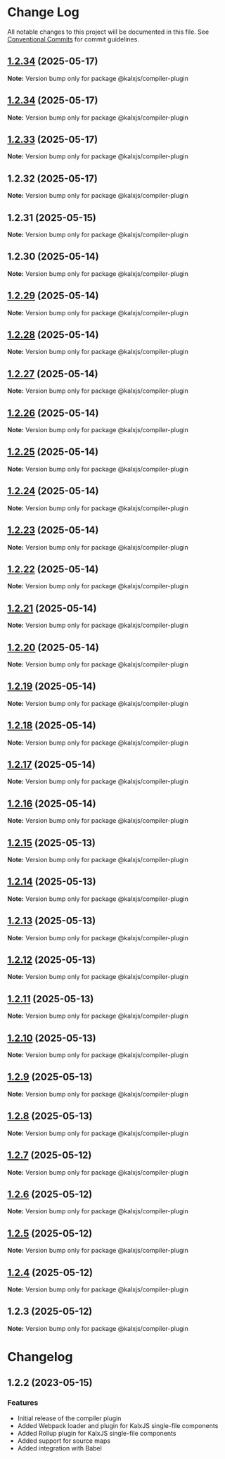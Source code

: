 # Change Log

All notable changes to this project will be documented in this file.
See [Conventional Commits](https://conventionalcommits.org) for commit guidelines.

## [1.2.34](https://github.com/Odeneho-Calculus/kalxjs/compare/@kalxjs/compiler-plugin@1.2.33...@kalxjs/compiler-plugin@1.2.34) (2025-05-17)

**Note:** Version bump only for package @kalxjs/compiler-plugin

## [1.2.34](https://github.com/Odeneho-Calculus/kalxjs/compare/@kalxjs/compiler-plugin@1.2.33...@kalxjs/compiler-plugin@1.2.34) (2025-05-17)

**Note:** Version bump only for package @kalxjs/compiler-plugin

## [1.2.33](https://github.com/Odeneho-Calculus/kalxjs/compare/@kalxjs/compiler-plugin@1.2.32...@kalxjs/compiler-plugin@1.2.33) (2025-05-17)

**Note:** Version bump only for package @kalxjs/compiler-plugin

## 1.2.32 (2025-05-17)

**Note:** Version bump only for package @kalxjs/compiler-plugin

## 1.2.31 (2025-05-15)

**Note:** Version bump only for package @kalxjs/compiler-plugin

## 1.2.30 (2025-05-14)

**Note:** Version bump only for package @kalxjs/compiler-plugin

## [1.2.29](https://github.com/Odeneho-Calculus/kalxjs/compare/@kalxjs/compiler-plugin@1.2.28...@kalxjs/compiler-plugin@1.2.29) (2025-05-14)

**Note:** Version bump only for package @kalxjs/compiler-plugin

## [1.2.28](https://github.com/Odeneho-Calculus/kalxjs/compare/@kalxjs/compiler-plugin@1.2.27...@kalxjs/compiler-plugin@1.2.28) (2025-05-14)

**Note:** Version bump only for package @kalxjs/compiler-plugin

## [1.2.27](https://github.com/Odeneho-Calculus/kalxjs/compare/@kalxjs/compiler-plugin@1.2.26...@kalxjs/compiler-plugin@1.2.27) (2025-05-14)

**Note:** Version bump only for package @kalxjs/compiler-plugin

## [1.2.26](https://github.com/Odeneho-Calculus/kalxjs/compare/@kalxjs/compiler-plugin@1.2.18...@kalxjs/compiler-plugin@1.2.26) (2025-05-14)

**Note:** Version bump only for package @kalxjs/compiler-plugin

## [1.2.25](https://github.com/Odeneho-Calculus/kalxjs/compare/@kalxjs/compiler-plugin@1.2.18...@kalxjs/compiler-plugin@1.2.25) (2025-05-14)

**Note:** Version bump only for package @kalxjs/compiler-plugin

## [1.2.24](https://github.com/Odeneho-Calculus/kalxjs/compare/@kalxjs/compiler-plugin@1.2.18...@kalxjs/compiler-plugin@1.2.24) (2025-05-14)

**Note:** Version bump only for package @kalxjs/compiler-plugin

## [1.2.23](https://github.com/Odeneho-Calculus/kalxjs/compare/@kalxjs/compiler-plugin@1.2.18...@kalxjs/compiler-plugin@1.2.23) (2025-05-14)

**Note:** Version bump only for package @kalxjs/compiler-plugin

## [1.2.22](https://github.com/Odeneho-Calculus/kalxjs/compare/@kalxjs/compiler-plugin@1.2.18...@kalxjs/compiler-plugin@1.2.22) (2025-05-14)

**Note:** Version bump only for package @kalxjs/compiler-plugin

## [1.2.21](https://github.com/Odeneho-Calculus/kalxjs/compare/@kalxjs/compiler-plugin@1.2.18...@kalxjs/compiler-plugin@1.2.21) (2025-05-14)

**Note:** Version bump only for package @kalxjs/compiler-plugin

## [1.2.20](https://github.com/Odeneho-Calculus/kalxjs/compare/@kalxjs/compiler-plugin@1.2.18...@kalxjs/compiler-plugin@1.2.20) (2025-05-14)

**Note:** Version bump only for package @kalxjs/compiler-plugin

## [1.2.19](https://github.com/Odeneho-Calculus/kalxjs/compare/@kalxjs/compiler-plugin@1.2.18...@kalxjs/compiler-plugin@1.2.19) (2025-05-14)

**Note:** Version bump only for package @kalxjs/compiler-plugin

## [1.2.18](https://github.com/Odeneho-Calculus/kalxjs/compare/@kalxjs/compiler-plugin@1.2.17...@kalxjs/compiler-plugin@1.2.18) (2025-05-14)

**Note:** Version bump only for package @kalxjs/compiler-plugin

## [1.2.17](https://github.com/Odeneho-Calculus/kalxjs/compare/@kalxjs/compiler-plugin@1.2.16...@kalxjs/compiler-plugin@1.2.17) (2025-05-14)

**Note:** Version bump only for package @kalxjs/compiler-plugin

## [1.2.16](https://github.com/Odeneho-Calculus/kalxjs/compare/@kalxjs/compiler-plugin@1.2.15...@kalxjs/compiler-plugin@1.2.16) (2025-05-14)

**Note:** Version bump only for package @kalxjs/compiler-plugin

## [1.2.15](https://github.com/Odeneho-Calculus/kalxjs/compare/@kalxjs/compiler-plugin@1.2.14...@kalxjs/compiler-plugin@1.2.15) (2025-05-13)

**Note:** Version bump only for package @kalxjs/compiler-plugin

## [1.2.14](https://github.com/Odeneho-Calculus/kalxjs/compare/@kalxjs/compiler-plugin@1.2.13...@kalxjs/compiler-plugin@1.2.14) (2025-05-13)

**Note:** Version bump only for package @kalxjs/compiler-plugin

## [1.2.13](https://github.com/Odeneho-Calculus/kalxjs/compare/@kalxjs/compiler-plugin@1.2.12...@kalxjs/compiler-plugin@1.2.13) (2025-05-13)

**Note:** Version bump only for package @kalxjs/compiler-plugin

## [1.2.12](https://github.com/Odeneho-Calculus/kalxjs/compare/@kalxjs/compiler-plugin@1.2.11...@kalxjs/compiler-plugin@1.2.12) (2025-05-13)

**Note:** Version bump only for package @kalxjs/compiler-plugin

## [1.2.11](https://github.com/Odeneho-Calculus/kalxjs/compare/@kalxjs/compiler-plugin@1.2.10...@kalxjs/compiler-plugin@1.2.11) (2025-05-13)

**Note:** Version bump only for package @kalxjs/compiler-plugin

## [1.2.10](https://github.com/Odeneho-Calculus/kalxjs/compare/@kalxjs/compiler-plugin@1.2.9...@kalxjs/compiler-plugin@1.2.10) (2025-05-13)

**Note:** Version bump only for package @kalxjs/compiler-plugin

## [1.2.9](https://github.com/Odeneho-Calculus/kalxjs/compare/@kalxjs/compiler-plugin@1.2.8...@kalxjs/compiler-plugin@1.2.9) (2025-05-13)

**Note:** Version bump only for package @kalxjs/compiler-plugin

## [1.2.8](https://github.com/Odeneho-Calculus/kalxjs/compare/@kalxjs/compiler-plugin@1.2.7...@kalxjs/compiler-plugin@1.2.8) (2025-05-13)

**Note:** Version bump only for package @kalxjs/compiler-plugin

## [1.2.7](https://github.com/Odeneho-Calculus/kalxjs/compare/@kalxjs/compiler-plugin@1.2.6...@kalxjs/compiler-plugin@1.2.7) (2025-05-12)

**Note:** Version bump only for package @kalxjs/compiler-plugin

## [1.2.6](https://github.com/Odeneho-Calculus/kalxjs/compare/@kalxjs/compiler-plugin@1.2.5...@kalxjs/compiler-plugin@1.2.6) (2025-05-12)

**Note:** Version bump only for package @kalxjs/compiler-plugin

## [1.2.5](https://github.com/Odeneho-Calculus/kalxjs/compare/@kalxjs/compiler-plugin@1.2.4...@kalxjs/compiler-plugin@1.2.5) (2025-05-12)

**Note:** Version bump only for package @kalxjs/compiler-plugin

## [1.2.4](https://github.com/Odeneho-Calculus/kalxjs/compare/@kalxjs/compiler-plugin@1.2.3...@kalxjs/compiler-plugin@1.2.4) (2025-05-12)

**Note:** Version bump only for package @kalxjs/compiler-plugin

## 1.2.3 (2025-05-12)

**Note:** Version bump only for package @kalxjs/compiler-plugin

# Changelog

## 1.2.2 (2023-05-15)

### Features

- Initial release of the compiler plugin
- Added Webpack loader and plugin for KalxJS single-file components
- Added Rollup plugin for KalxJS single-file components
- Added support for source maps
- Added integration with Babel
